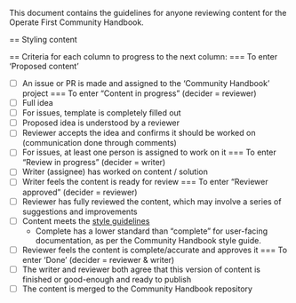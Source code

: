 This document contains the guidelines for anyone reviewing content for the Operate First Community Handbook.

== Styling content


== Criteria for each column to progress to the next column:
=== To enter ‘Proposed content’
- [ ] An issue or PR is made and assigned to the ‘Community Handbook’ project
=== To enter “Content in progress” (decider = reviewer)
- [ ] Full idea
- [ ] For issues, template is completely filled out
- [ ] Proposed idea is understood by a reviewer
- [ ] Reviewer accepts the idea and confirms it should be worked on (communication done through comments)
- [ ] For issues, at least one person is assigned to work on it
=== To enter “Review in progress” (decider = writer)
- [ ] Writer (assignee) has worked on content / solution
- [ ] Writer feels the content is ready for review
=== To enter “Reviewer approved” (decider = reviewer)
- [ ] Reviewer has fully reviewed the content, which may involve a series of suggestions and improvements
- [ ] Content meets the [style guidelines](style_guide.md)
  - Complete has a lower standard than “complete” for user-facing documentation, as per the Community Handbook style guide.
- [ ] Reviewer feels the content is complete/accurate and approves it
=== To enter ‘Done’ (decider = reviewer & writer)
- [ ] The writer and reviewer both agree that this version of content is finished or good-enough and ready to publish
- [ ] The content is merged to the Community Handbook repository
